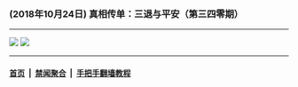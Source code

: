 ### (2018年10月24日) 真相传单：三退与平安（第三四零期） 

---

<img src="http://qikan.minghui.org/mhqkpage/qikanimage/2018/10/23/santui-340-pdf-online1.png"/> 

<img src="http://qikan.minghui.org/mhqkpage/qikanimage/2018/10/23/santui-340-pdf-online2.png"/> 



---

#### [首页](../../../..) &nbsp;|&nbsp; [禁闻聚合](https://github.com/gfw-breaker/banned-news) &nbsp;|&nbsp; [手把手翻墙教程](https://github.com/gfw-breaker/guides) 